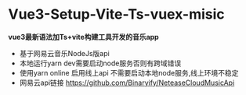 # Vue3-Setup-Vite-Ts-vuex-misic
**vue3最新语法加Ts+vite构建工具开发的音乐app**

- 基于网易云音乐NodeJs版api 
- 本地运行yarn dev需要启动node服务否则有跨域错误 
- 使用yarn online 启用线上api 不需要启动本地node服务,线上环境不稳定
- 网易云api链接 https://github.com/Binaryify/NeteaseCloudMusicApi 
